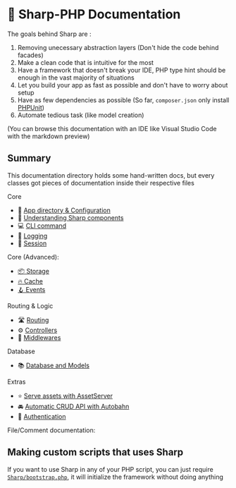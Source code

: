# 📒 Sharp-PHP Documentation

The goals behind Sharp are :
1. Removing unecessary abstraction layers (Don't hide the code behind facades)
2. Make a clean code that is intuitive for the most
3. Have a framework that doesn't break your IDE, PHP type hint should be enough in the vast majority of situations
4. Let you build your app as fast as possible and don't have to worry about setup
5. Have as few dependencies as possible (So far, `composer.json` only install [PHPUnit](https://phpunit.de/))
6. Automate tedious task (like model creation)

(You can browse this documentation with an IDE like Visual Studio Code with the markdown preview)

## Summary

This documentation directory holds some hand-written docs, but every classes
got pieces of documentation inside their respective files

Core
- 📁 [App directory & Configuration](./core/config.md)
- 🧩 [Understanding Sharp components](./core/components.md)
- 💻 [CLI command](./core/commands.md)
- 📃 [Logging](./core/logging.md)
- 🔏 [Session](./core/session.md)

Core (Advanced):
- [📦 Storage](./env/storage.md)
- [🔥 Cache](./env/Cache.md)
- [🪝 Events](./core/events.md)

Routing & Logic
- 🛣️ [Routing](./logic/routing.md)
- ⚙️  [Controllers](./logic/controllers.md)
- 🚦 [Middlewares](./logic/middlewares.md)
<!-- [(Code) `Request`](../Classes/Http/Request.php) -->
<!-- [(Code) `Response`](../Classes/Http/Response.php) -->

Database
- 📚 [Database and Models](./data/database.md)

Extras
- ⭐️ [Serve assets with AssetServer](./extras/assets.md)
- 🚘 [Automatic CRUD API with Autobahn](./extras/autobahn.md)
- 🔐 [Authentication](./security/auth.md)

File/Comment documentation:


## Making custom scripts that uses Sharp

If you want to use Sharp in any of your PHP script, you can just
require [`Sharp/bootstrap.php`](../bootstrap.php), it will initialize
the framework without doing anything